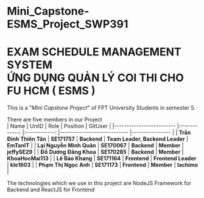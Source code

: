# Mini_Capstone-ESMS_Project_SWP391
<h1> EXAM SCHEDULE MANAGEMENT SYSTEM <br> ỨNG DỤNG QUẢN LÝ COI THI CHO FU HCM ( ESMS ) </h1>
This is a "<i>Mini Capstone Project</i>" of FPT University Students in semester 5.<br>

There are five members in our Project <br>
| Name                    	|     UniID    	|     Role     	| Position                   	| GitUser 	|
|-------------------------	|:------------:	|:------------:	|----------------------------	|----------------	|
| **Trần Đình Thiên Tân** 	| **SE171757** 	| **Backend**  	| **Team Leader, Backend Leader** 	| **EmTanIT**    	|
| **Lại Nguyễn Minh Quân**    	| **SE170067** 	| **Backend**  	| **Member**                 	| **jeffySE29**  	|
| **Đỗ Dương Đăng Khoa**  	| **SE170285** 	| **Backend**  	| **Member**                 	| **KhoaHocMai113** 	|
| **Lê Bảo Khang**        	| **SE171164** 	| **Frontend** 	| **Frontend Leader**        	| **kle1603**    	|
| **Phạm Thị Ngọc Anh**   	| **SE171173** 	| **Frontend** 	| **Member**                 	| **lachimo**    	|

The technologies which we use in this project are NodeJS Framework for Backend and ReactJS for Frontend

